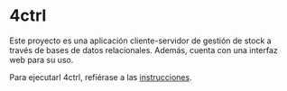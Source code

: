 # 4ctrl

Este proyecto es una aplicación cliente-servidor de gestión de stock a través de bases de datos relacionales. Además, cuenta con una interfaz web para su uso.

Para ejecutarl 4ctrl, refiérase a las [instrucciones](/docs/instructions.md).